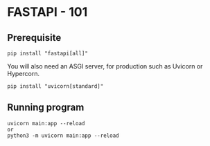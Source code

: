 # FASTAPI - 101

## Prerequisite
```
pip install "fastapi[all]"
```
You will also need an ASGI server, for production such as Uvicorn or Hypercorn.
```
pip install "uvicorn[standard]"
```

## Running program
```
uvicorn main:app --reload
or
python3 -m uvicorn main:app --reload
```